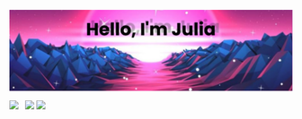 ![GitHub Header Banner](./assets/banner.png)
<p align='center'>

<a href="https://instagram.com/juliaiskandarowa"><img height="30" src="https://github.com/WaylonWalker/WaylonWalker/blob/main/icon/instagram.jpg?raw=true"></a>&nbsp;&nbsp;
<a href="https://www.kaggle.com/juliaiskandarova"><img height="30" src="https://github.com/Juliaiskandarova/Juliaiskandarova/blob/main/assets/kaggle1.jpg?raw=true"></a>
<a href="https://t.me/Mickeymouseeeeeee"><img height="30" src="https://github.com/Juliaiskandarova/Juliaiskandarova/blob/main/assets/kaggle1.jpg?raw=true"></a>
</p>
